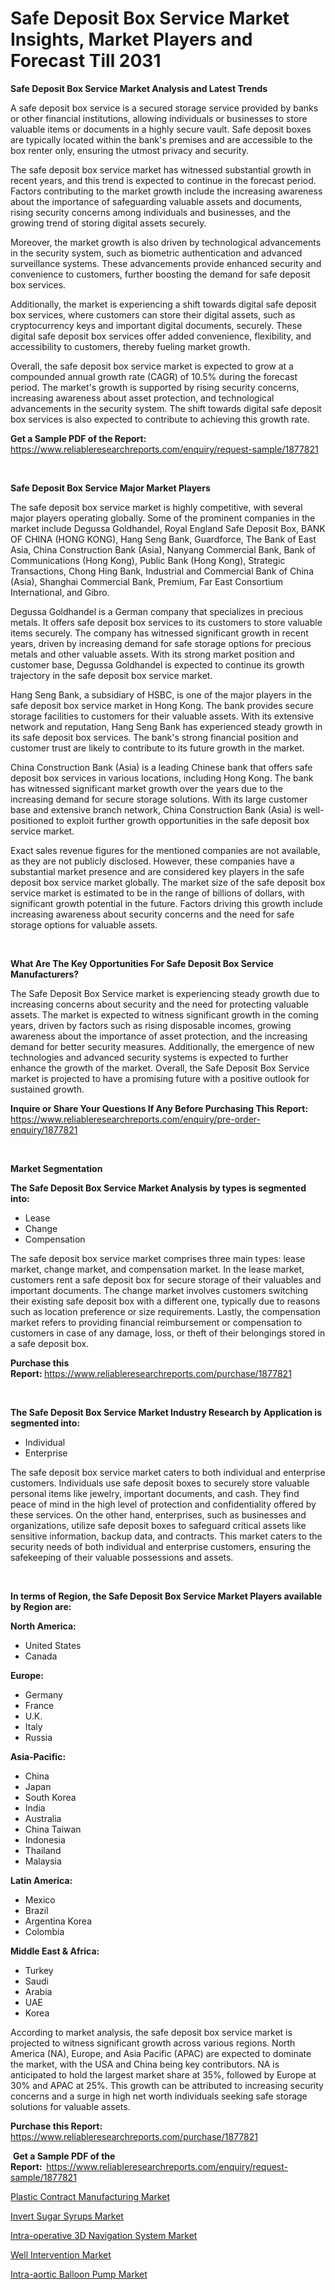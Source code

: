 <p><h1>Safe Deposit Box Service Market Insights, Market Players and Forecast Till 2031</h1></p><p><strong>Safe Deposit Box Service Market Analysis and Latest Trends</strong></p>
<p><p>A safe deposit box service is a secured storage service provided by banks or other financial institutions, allowing individuals or businesses to store valuable items or documents in a highly secure vault. Safe deposit boxes are typically located within the bank's premises and are accessible to the box renter only, ensuring the utmost privacy and security.</p><p>The safe deposit box service market has witnessed substantial growth in recent years, and this trend is expected to continue in the forecast period. Factors contributing to the market growth include the increasing awareness about the importance of safeguarding valuable assets and documents, rising security concerns among individuals and businesses, and the growing trend of storing digital assets securely.</p><p>Moreover, the market growth is also driven by technological advancements in the security system, such as biometric authentication and advanced surveillance systems. These advancements provide enhanced security and convenience to customers, further boosting the demand for safe deposit box services.</p><p>Additionally, the market is experiencing a shift towards digital safe deposit box services, where customers can store their digital assets, such as cryptocurrency keys and important digital documents, securely. These digital safe deposit box services offer added convenience, flexibility, and accessibility to customers, thereby fueling market growth.</p><p>Overall, the safe deposit box service market is expected to grow at a compounded annual growth rate (CAGR) of 10.5% during the forecast period. The market's growth is supported by rising security concerns, increasing awareness about asset protection, and technological advancements in the security system. The shift towards digital safe deposit box services is also expected to contribute to achieving this growth rate.</p></p>
<p><strong>Get a Sample PDF of the Report:&nbsp;</strong> <a href="https://www.reliableresearchreports.com/enquiry/request-sample/1877821">https://www.reliableresearchreports.com/enquiry/request-sample/1877821</a></p>
<p>&nbsp;</p>
<p><strong>Safe Deposit Box Service Major Market Players</strong></p>
<p><p>The safe deposit box service market is highly competitive, with several major players operating globally. Some of the prominent companies in the market include Degussa Goldhandel, Royal England Safe Deposit Box, BANK OF CHINA (HONG KONG), Hang Seng Bank, Guardforce, The Bank of East Asia, China Construction Bank (Asia), Nanyang Commercial Bank, Bank of Communications (Hong Kong), Public Bank (Hong Kong), Strategic Transactions, Chong Hing Bank, Industrial and Commercial Bank of China (Asia), Shanghai Commercial Bank, Premium, Far East Consortium International, and Gibro.</p><p>Degussa Goldhandel is a German company that specializes in precious metals. It offers safe deposit box services to its customers to store valuable items securely. The company has witnessed significant growth in recent years, driven by increasing demand for safe storage options for precious metals and other valuable assets. With its strong market position and customer base, Degussa Goldhandel is expected to continue its growth trajectory in the safe deposit box service market.</p><p>Hang Seng Bank, a subsidiary of HSBC, is one of the major players in the safe deposit box service market in Hong Kong. The bank provides secure storage facilities to customers for their valuable assets. With its extensive network and reputation, Hang Seng Bank has experienced steady growth in its safe deposit box services. The bank's strong financial position and customer trust are likely to contribute to its future growth in the market.</p><p>China Construction Bank (Asia) is a leading Chinese bank that offers safe deposit box services in various locations, including Hong Kong. The bank has witnessed significant market growth over the years due to the increasing demand for secure storage solutions. With its large customer base and extensive branch network, China Construction Bank (Asia) is well-positioned to exploit further growth opportunities in the safe deposit box service market.</p><p>Exact sales revenue figures for the mentioned companies are not available, as they are not publicly disclosed. However, these companies have a substantial market presence and are considered key players in the safe deposit box service market globally. The market size of the safe deposit box service market is estimated to be in the range of billions of dollars, with significant growth potential in the future. Factors driving this growth include increasing awareness about security concerns and the need for safe storage options for valuable assets.</p></p>
<p>&nbsp;</p>
<p><strong>What Are The Key Opportunities For Safe Deposit Box Service Manufacturers?</strong></p>
<p><p>The Safe Deposit Box Service market is experiencing steady growth due to increasing concerns about security and the need for protecting valuable assets. The market is expected to witness significant growth in the coming years, driven by factors such as rising disposable incomes, growing awareness about the importance of asset protection, and the increasing demand for better security measures. Additionally, the emergence of new technologies and advanced security systems is expected to further enhance the growth of the market. Overall, the Safe Deposit Box Service market is projected to have a promising future with a positive outlook for sustained growth.</p></p>
<p><strong>Inquire or Share Your Questions If Any Before Purchasing This Report:</strong> <a href="https://www.reliableresearchreports.com/enquiry/pre-order-enquiry/1877821">https://www.reliableresearchreports.com/enquiry/pre-order-enquiry/1877821</a></p>
<p>&nbsp;</p>
<p><strong>Market Segmentation</strong></p>
<p><strong>The Safe Deposit Box Service Market Analysis by types is segmented into:</strong></p>
<p><ul><li>Lease</li><li>Change</li><li>Compensation</li></ul></p>
<p><p>The safe deposit box service market comprises three main types: lease market, change market, and compensation market. In the lease market, customers rent a safe deposit box for secure storage of their valuables and important documents. The change market involves customers switching their existing safe deposit box with a different one, typically due to reasons such as location preference or size requirements. Lastly, the compensation market refers to providing financial reimbursement or compensation to customers in case of any damage, loss, or theft of their belongings stored in a safe deposit box.</p></p>
<p><strong>Purchase this Report:&nbsp;</strong><a href="https://www.reliableresearchreports.com/purchase/1877821">https://www.reliableresearchreports.com/purchase/1877821</a></p>
<p>&nbsp;</p>
<p><strong>The Safe Deposit Box Service Market Industry Research by Application is segmented into:</strong></p>
<p><ul><li>Individual</li><li>Enterprise</li></ul></p>
<p><p>The safe deposit box service market caters to both individual and enterprise customers. Individuals use safe deposit boxes to securely store valuable personal items like jewelry, important documents, and cash. They find peace of mind in the high level of protection and confidentiality offered by these services. On the other hand, enterprises, such as businesses and organizations, utilize safe deposit boxes to safeguard critical assets like sensitive information, backup data, and contracts. This market caters to the security needs of both individual and enterprise customers, ensuring the safekeeping of their valuable possessions and assets.</p></p>
<p>&nbsp;</p>
<p><strong>In terms of Region, the Safe Deposit Box Service Market Players available by Region are:</strong></p>
<p>
    <p> <strong> North America: </strong>
        <ul>
            <li>United States</li>
            <li>Canada</li>
        </ul>
        </p> 
    <p> <strong> Europe: </strong>
        <ul>
            <li>Germany</li>
            <li>France</li>
            <li>U.K.</li>
            <li>Italy</li>
            <li>Russia</li>
        </ul>
        </p> 
    <p> <strong> Asia-Pacific: </strong>
        <ul>
            <li>China</li>
            <li>Japan</li>
            <li>South Korea</li>
            <li>India</li>
            <li>Australia</li>
            <li>China Taiwan</li>
            <li>Indonesia</li>
            <li>Thailand</li>
            <li>Malaysia</li>
        </ul>
        </p> 
    <p> <strong> Latin America: </strong>
        <ul>
            <li>Mexico</li>
            <li>Brazil</li>
            <li>Argentina Korea</li>
            <li>Colombia</li>
        </ul>
        </p> 
    <p> <strong> Middle East & Africa: </strong>
        <ul>
            <li>Turkey</li>
            <li>Saudi</li>
            <li>Arabia</li>
            <li>UAE</li>
            <li>Korea</li>
        </ul>
    </p>
    </p>
<p><p>According to market analysis, the safe deposit box service market is projected to witness significant growth across various regions. North America (NA), Europe, and Asia Pacific (APAC) are expected to dominate the market, with the USA and China being key contributors. NA is anticipated to hold the largest market share at 35%, followed by Europe at 30% and APAC at 25%. This growth can be attributed to increasing security concerns and a surge in high net worth individuals seeking safe storage solutions for valuable assets.</p></p>
<p><strong>Purchase this Report: </strong><a href="https://www.reliableresearchreports.com/purchase/1877821">https://www.reliableresearchreports.com/purchase/1877821</a></p>
<p>&nbsp;<strong>Get a Sample PDF of the Report:&nbsp;&nbsp;</strong><a href="https://www.reliableresearchreports.com/enquiry/request-sample/1877821">https://www.reliableresearchreports.com/enquiry/request-sample/1877821</a></p>
<p><strong></strong></p>
<p><p><a href="https://github.com/zebdakicsin/Market-Research-Report-List-2/blob/main/plastic-contract-manufacturing-market.md">Plastic Contract Manufacturing Market</a></p><p><a href="https://medium.com/@earlernser/decoding-invert-sugar-syrups-market-metrics-market-share-trends-and-growth-patterns-c11f0ff3ea6e">Invert Sugar Syrups Market</a></p><p><a href="https://medium.com/@earlernser/intra-operative-3d-navigation-system-market-comprehensive-assessment-by-type-application-and-ec22710c5a26">Intra-operative 3D Navigation System Market</a></p><p><a href="https://github.com/kholmovskayalyudmila/Market-Research-Report-List-2/blob/main/well-intervention-market.md">Well Intervention Market</a></p><p><a href="https://medium.com/@earlernser/intra-aortic-balloon-pump-market-research-report-its-history-and-forecast-2024-to-2031-4ef0e803a041">Intra-aortic Balloon Pump Market</a></p></p>